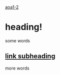 [aoa1-2](https://user-images.githubusercontent.com/110150470/181590437-dc68b832-c139-4295-8d09-f8964ba58c86.jpg)

# heading!

some words

## [link subheading](https://www.google.com)

more words

